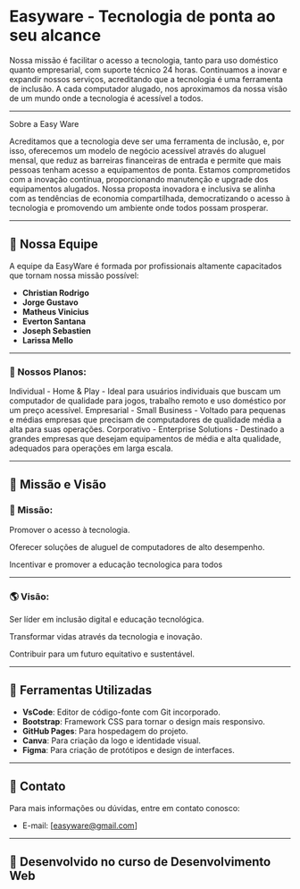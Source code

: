 # Easyware - Tecnologia de ponta ao seu alcance 

Nossa missão é facilitar o acesso a tecnologia, tanto para uso doméstico quanto empresarial, com suporte técnico 24 horas. Continuamos a inovar e expandir nossos serviços, acreditando que a tecnologia é uma ferramenta de inclusão. A cada computador alugado, nos aproximamos da nossa visão de um mundo onde a tecnologia é acessível a todos.

---

Sobre a Easy Ware

Acreditamos que a tecnologia deve ser uma ferramenta de inclusão, e, por isso, oferecemos um modelo de negócio acessível através do aluguel mensal, que reduz as barreiras financeiras de entrada e permite que mais pessoas tenham acesso a equipamentos de ponta. Estamos comprometidos com a inovação contínua, proporcionando manutenção e upgrade dos equipamentos alugados. Nossa proposta inovadora e inclusiva se alinha com as tendências de economia compartilhada, democratizando o acesso à tecnologia e promovendo um ambiente onde todos possam prosperar.

---

## 👥 Nossa Equipe

A equipe da EasyWare é formada por profissionais altamente capacitados que tornam nossa missão possível:
- **Christian Rodrigo**
- **Jorge Gustavo**
- **Matheus Vinicius**
- **Everton Santana**
- **Joseph Sebastien**
- **Larissa Mello**

---

### 🔑 Nossos Planos:
Individual - Home & Play - Ideal para usuários individuais que buscam um computador de qualidade para jogos, trabalho remoto e uso doméstico por um preço acessível.
Empresarial - Small Business - Voltado para pequenas e médias empresas que precisam de computadores de qualidade média a alta para suas operações.
Corporativo - Enterprise Solutions - Destinado a grandes empresas que desejam equipamentos de média e alta qualidade, adequados para operações em larga escala.

---

## 🚀 Missão e Visão

### 🏁 Missão:
Promover o acesso à tecnologia.

Oferecer soluções de aluguel de computadores
de alto desempenho.

Incentivar e promover a educação tecnologica
para todos

---

### 🌎 Visão:
Ser líder em inclusão digital e educação
tecnológica.

Transformar vidas através da tecnologia e
inovação.

Contribuir para um futuro equitativo e sustentável.

---

## 🔧 Ferramentas Utilizadas

- **VsCode**: Editor de código-fonte com Git incorporado.
- **Bootstrap**: Framework CSS para tornar o design mais responsivo.
- **GitHub Pages**: Para hospedagem do projeto.
- **Canva**: Para criação da logo e identidade visual.
- **Figma**: Para criação de protótipos e design de interfaces.

---

## 📧 Contato

Para mais informações ou dúvidas, entre em contato conosco:
- E-mail: [easyware@gmail.com]

---

## 🚀 Desenvolvido no curso de Desenvolvimento Web